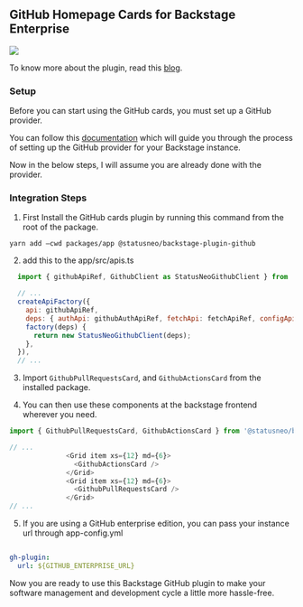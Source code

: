 ## GitHub Homepage Cards for Backstage Enterprise

<img src="https://raw.githubusercontent.com/StatusNeo/backstage-plugin-github/main/src/assets/statusneo.png"/> <br/>

To know more about the plugin, read this [blog](https://statusneo.com/23468-2).

### Setup

Before you can start using the GitHub cards, you must set up a GitHub provider.

You can follow this [documentation](https://backstage.io/docs/auth/github/provider/) which will guide you through the process of setting up the GitHub provider for your Backstage instance.

Now in the below steps, I will assume you are already done with the provider.

### Integration Steps

1. First Install the GitHub cards plugin by running this command from the root of the package.

```shell
yarn add –cwd packages/app @statusneo/backstage-plugin-github
```
2. add this to the app/src/apis.ts

```javascript
  import { githubApiRef, GithubClient as StatusNeoGithubClient } from '@statusneo/backstage-plugin-github';

  // ...
  createApiFactory({
    api: githubApiRef,
    deps: { authApi: githubAuthApiRef, fetchApi: fetchApiRef, configApi: configApiRef },
    factory(deps) {
      return new StatusNeoGithubClient(deps);
    },
  }),
  // ...
```

3. Import `GithubPullRequestsCard`, and `GithubActionsCard` from the installed package.

4. You can then use these components at the backstage frontend wherever you need.

```javascript
import { GithubPullRequestsCard, GithubActionsCard } from '@statusneo/backstage-plugin-github';

// ...
              <Grid item xs={12} md={6}>
                <GithubActionsCard />
              </Grid>
              <Grid item xs={12} md={6}>
                <GithubPullRequestsCard />
              </Grid>
// ...
```

5. If you are using a GitHub enterprise edition, you can pass your instance url through app-config.yml

```yaml

gh-plugin:
  url: ${GITHUB_ENTERPRISE_URL}

```

Now you are ready to use this Backstage GitHub plugin to make your software management and development cycle a little more hassle-free.

